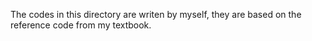 The codes in this directory are writen by myself, they are based on the reference code from my textbook.
